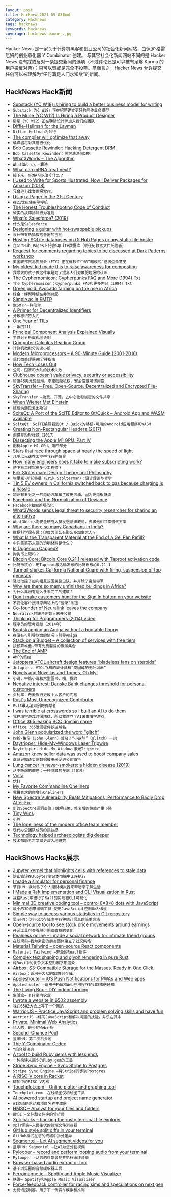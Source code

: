 ```yaml
---
layout: post
title: Hacknews2021-05-03新闻
category: Hacknews
tags: hacknews
keywords: hacknews
coverage: hacknews-banner.jpg
---
```


Hacker News 是一家关于计算机黑客和创业公司的社会化新闻网站，由保罗·格雷厄姆的创业孵化器 Y Combinator 创建。
与其它社会化新闻网站不同的是 Hacker News 没有踩或反对一条提交新闻的选项（不过评论还是可以被有足够 Karma 的用户投反对票）；只可以赞或是完全不投票。简而言之，Hacker News 允许提交任何可以被理解为“任何满足人们求知欲”的新闻。

## HackNews Hack新闻


- [Substack (YC W18) is hiring to build a better business model for writing](https://substack.com/jobs)
- `Substack（YC W18）正在招聘建立更好的写作业务模型`
- [The Muse (YC W12) Is Hiring a Product Designer](https://www.themuse.com/jobs/themuse/product-designer-employer-squad)
- `缪斯（YC W12）正在聘请设计师加入我们的团队`
- [Diffie-Hellman for the Layman](https://borisreitman.medium.com/diffie-hellman-for-the-layman-7df6095011d9)
- `Diffie-Hellman为外行`
- [The compiler will optimize that away](https://blog.royalsloth.eu/posts/the-compiler-will-optimize-that-away/)
- `编译器将对其进行优化`
- [Bob Cassette Rewinder: Hacking Detergent DRM](https://github.com/dekuNukem/bob_cassette_rewinder)
- `Bob Cassette Rewinder：黑客洗涤剂DRM`
- [What3Words – The Algorithm](https://cybergibbons.com/security-2/what3words-the-algorithm/)
- `What3Words –算法`
- [What can mRNA treat next?](https://qz.com/2001718/modernas-founder-says-mrna-can-treat-a-wide-range-of-diseases/)
- `接下来，mRNA可以治疗什么？`
- [I Used to Write for Sports Illustrated. Now I Deliver Packages for Amazon (2018)](https://www.theatlantic.com/ideas/archive/2018/12/what-its-like-to-deliver-packages-for-amazon/578986/)
- `我曾经为体育画报写作。`
- [Using a Pager in the 21st Century](https://dmitryelj.medium.com/howto-using-a-pager-in-the-21st-century-6a57454ecde8)
- `在21世纪使用寻呼机`
- [The Honest Troubleshooting Code of Conduct](http://rachelbythebay.com/w/2021/05/01/code/)
- `诚实的故障排除行为准则`
- [What's Salesforce? (2019)](https://retool.com/blog/salesforce-for-engineers/)
- `什么是Salesforce`
- [Designing a guitar with hot-swappable pickups](https://www.staycaffeinated.com/2021/05/02/designing-a-guitar-with-hot-swappable-pickups)
- `设计带有热插拔拾音器的吉他`
- [Hosting SQLite databases on GitHub Pages or any static file hoster](https://phiresky.github.io/blog/2021/hosting-sqlite-databases-on-github-pages/)
- `在GitHub Pages上托管SQLite数据库（或任何静态文件托管者）`
- [Request for comments regarding topics to be discussed at Dark Patterns workshop](https://www.regulations.gov/document/FTC-2021-0019-0001/comment)
- `美国联邦贸易委员会（FTC）正在就软件中的“暗模式”征求公众意见`
- [My oldest kid made this to raise awareness for composting](https://www.why-compost.org)
- `我最大的孩子做这件事是为了提高人们对堆肥垃圾的认识`
- [The Cyphernomicon: Cypherpunks FAQ and More (1994) Txt](https://nakamotoinstitute.org/static/docs/cyphernomicon.txt)
- `The Cyphernomicon：Cypherpunks FAQ和更多内容（1994）Txt`
- [Green gold: Avocado farming on the rise in Africa](https://www.dw.com/en/green-gold-avocado-farming-on-the-rise-in-africa/a-57390367)
- `绿金：鳄梨种植在非洲兴起`
- [Simple as in SMTP](https://computer.rip/2021-05-01-simple-as-in-smtp.html)
- `像SMTP一样简单`
- [A Primer for Decentralized Identifiers](https://w3c-ccg.github.io/did-primer/)
- `分散标识符入门`
- [One Year of TILs](https://simonwillison.net/2021/May/2/one-year-of-tils/)
- `一年的TIL`
- [Principal Component Analysis Explained Visually](https://setosa.io/ev/principal-component-analysis/)
- `主成分分析直观地说明`
- [Computer Calculus Reading Group](https://compcalc.github.io/)
- `计算机微积分阅读小组`
- [Modern Microprocessors – A 90-Minute Guide (2001-2016)](http://www.lighterra.com/papers/modernmicroprocessors/)
- `现代微处理器90分钟指南`
- [How Tech Loses Out](https://berthub.eu/articles/posts/how-tech-loses-out/)
- `公司，国家和大陆的技术失败`
- [Clubhouse doesn’t value privacy, security or accessibility](https://www.cigionline.org/articles/4-billion-app-doesnt-value-privacy-security-or-accessibility)
- `价值4B美元的应用，不重视隐私权，安全性或可访问性`
- [SkyTransfer – Free, Open-Source, Decentralized and Encrypted File-Sharing](https://skytransfer.hns.siasky.net/#/)
- `SkyTransfer –免费，开源，去中心化和加密的文件共享`
- [When Wiener Met Einstein](https://cantorsparadise.substack.com/p/when-wiener-met-einstein)
- `维也纳遇见爱因斯坦`
- [SciteQt: A Port of the SciTE Editor to Qt/Quick – Android App and WASM available](https://github.com/mneuroth/SciTEQt)
- `SciteQt：SciTE编辑器到Qt / Quick的移植-可用的Android应用程序和WASM`
- [Creating Non-Rectangular Headers (2017)](https://css-tricks.com/creating-non-rectangular-headers/)
- `创建非矩形标题（2017）`
- [Dissecting the Apple M1 GPU, Part IV](https://rosenzweig.io/blog/asahi-gpu-part-4.html)
- `剖析Apple M1 GPU，第四部分`
- [Stars that race through space at nearly the speed of light](https://www.scientificamerican.com/article/stars-that-race-through-space-at-nearly-the-speed-of-light/)
- `几乎以光速在太空中飞行的恒星`
- [How many engineers does it take to make subscripting work?](https://erthalion.info/2021/03/03/subscripting/)
- `使下标工作需要多少工程师？`
- [Erik Stolterman: Design Theory and Philosophy](https://www.designdisciplin.com/erik-stolterman/)
- `埃里克·斯托特曼（Erik Stolterman）：设计理论与哲学`
- [1 in 5 EV owners in California switched back to gas because charging is a hassle](https://www.businessinsider.com/electric-car-owners-switching-gas-charging-a-hassle-study-2021-4)
- `加州有五分之一的电动汽车车主改用汽油，因为充电很麻烦`
- [Facebook and the Normalization of Deviance](https://www.newyorker.com/news/daily-comment/facebook-and-the-normalization-of-deviance)
- `Facebook和偏差规范化`
- [What3Words sends legal threat to security researcher for sharing an alternative](https://techcrunch.com/2021/04/30/what3words-legal-threat-whatfreewords/)
- `What3Words向安全研究人员发送法律威胁，要求他们共享替代方案`
- [Why are there so many Canadians in India?](https://chuttenblog.wordpress.com/2021/04/26/data-science-is-interesting-why-are-there-so-many-canadians-in-india/)
- `数据科学很有趣：印度为什么有那么多加拿大人？`
- [What Is the Transparent Material at the End of a Gel Pen Refill?](https://unsharpen.com/follower-end-of-gel-pen-refill/)
- `中性笔笔芯末端的透明材料是什么？`
- [Is Dogecoin Capped?](https://provscons.com/is-dogecoin-capped/)
- `狗狗币上限吗？`
- [Bitcoin Core: Bitcoin Core 0.21.1 released with Taproot activation code](https://bitcoincore.org/en/2021/05/01/release-0.21.1/)
- `比特币核心：用Taproot激活码发布的比特币核心0.21.1`
- [Turmoil shakes California National Guard with firing, suspension of top generals](https://www.latimes.com/california/story/2021-05-01/california-national-guard-protests-firing-general)
- `骚动动摇了加利福尼亚国民警卫队，并开除了高级将军`
- [Why are there so many unfinished buildings in Africa?](https://www.economist.com/middle-east-and-africa/2021/05/01/why-are-there-so-many-unfinished-buildings-in-africa)
- `为什么非洲有这么多未完工的建筑？`
- [Don't make customers hunt for the Sign In button on your website](https://blog.stunning.co/stop-making-your-paying-customers-hunt-for-the-sign-in-button-on-your-website/)
- `不要让客户搜寻您网站上的“登录”按钮`
- [Co-founder of Neuralink leaves the company](https://www.engadget.com/co-founder-leaves-elon-musk-neuralink-164856798.html)
- `Neuralink的联合创始人离开公司`
- [Thinking for Programmers (2014) video](https://channel9.msdn.com/Events/Build/2014/3-642)
- `程序员的思考视频（2014年）`
- [Bootstrapping an Amiga without a bootable floppy](https://www.rvalles.net/bootstrapping-an-amiga-without-a-bootable-amiga-floppy.html)
- `在没有可引导软盘的情况下引导Amiga`
- [Stack on a Budget – A collection of services with free tiers](https://github.com/255kb/stack-on-a-budget)
- `按预算堆叠–带有免费套餐的服务集合`
- [The End of AMP](https://www.lafoo.com/the-end-of-amp/?twclid=11389086688677404673)
- `AMP的终结`
- [Jetoptera VTOL aircraft design features “bladeless fans on steroids”](https://newatlas.com/aircraft/jetoptera-aircraft-propulsion-system/)
- `Jetoptera VTOL飞机的设计具有“类固醇的无叶风扇”`
- [Novels and Novellas and Tomes, Oh My!](https://countercraft.substack.com/p/novels-and-novellas-and-tomes-oh)
- `小说，中篇小说和大型图书，哦，我的`
- [Negative interest: Danske Bank changes threshold for personal customers](https://danskebank.com/news-and-insights/news-archive/press-releases/2021/pr26042021)
- `负利率：丹麦银行更改个人客户的门槛`
- [Rust's Most Unrecognized Contributor](https://brson.github.io/2021/05/02/rusts-most-unrecognized-contributor)
- `Rust最无法识别的贡献者`
- [I was terrible at crosswords so I built an AI to do them](https://www.bbc.co.uk/news/technology-56934716)
- `我在填字游戏时很糟糕，所以我建立了AI来做填字游戏`
- [Office 365 leaking BCC domain name](https://www.reddit.com/r/Office365/comments/n3qky1/office_365_leaking_bcc_domain_name/)
- `Office 365泄漏密件抄送域名`
- [John Glenn popularized the word “glitch”](https://www.airspacemag.com/airspacemag/just-right-word-180973113/)
- `约翰·格伦（John Glenn）普及了“小故障”（glitch）一词`
- [Daytripper: Hide-My-Windows Laser Tripwire](https://github.com/dekuNukem/daytripper)
- `Daytripper：Hide-My-Windows激光Tripwire`
- [Amazon knew seller data was used to boost company sales](https://www.politico.eu/article/amazon-seller-data-company-sales/)
- `亚马逊知道卖家数据被用来促进公司销售`
- [Lung cancer in never-smokers: a hidden disease (2019)](https://journals.sagepub.com/doi/full/10.1177/0141076819843654)
- `从不吸烟的肺癌：一种隐藏的疾病（2019）`
- [Volta](https://volta.sh/)
- `伏打`
- [My Favorite Commandline Oneliners](https://muhammadraza.me/2021/Oneliners/)
- `我最喜欢的命令行Oneliners`
- [New Spectre Vulnerability Beats Mitigations, Performance to Badly Drop After Fix](https://www.techpowerup.com/281718/new-spectre-vulnerability-version-beats-all-mitigations-performance-to-badly-degrade-after-the-fix)
- `新的Spectre漏洞击败了缓解措施，修复后的性能严重下降`
- [Tiny Wins](https://joelcalifa.com/blog/tiny-wins/)
- `小胜`
- [The loneliness of the modern office team member](https://www.ft.com/content/9757f609-7c87-414a-8270-14fc7474dce8)
- `现代办公团队成员的孤独感`
- [Technology helped archaeologists dig deeper](https://www.technologyreview.com/2021/04/28/1022982/data-archaeology-ancient-city-grid-burial-site/)
- `技术帮助考古学家更深入地研究`


## HackShows Hacks展示

- [ Jupyter kernel that highlights cells with references to stale data](https://nbsafety.org)
- `防止错误在Jupyter笔记本电脑中无序执行`
- [ I made a simulator for personal finance](https://projectifi.io/)
- `节目HN：我制作了个人理财模拟器来帮助您了解生活`
- [ I Made a Raft Implementation and CLI Visualization in Rust](https://github.com/andreev-io/Raft)
- `我在Rust中进行了Raft的实现和CLI可视化`
- [ Minimal 3D creative coding tool – control 8×8×8 dots with JavaScript](https://doersino.github.io/tixyz/)
- `最小的3D创意编码工具–使用JavaScript控制8×8×8点`
- [ Simple way to access various statistics in Git repository](https://github.com/arzzen/git-quick-stats)
- `显示HN：访问Git存储库中各种统计信息的简单方法`
- [ Open-source tool to see stock price movements around earnings](https://benkaiser.github.io/earnings)
- `开源工具可查看股价围绕收益的变化`
- [ Realness online – I made a social network for intimate friend groups](https://github.com/realness-online/web)
- `在线现实–我为亲密的朋友团体建立了社交网络`
- [ Material Tailwind – open-source React components](https://material-tailwind.com/)
- `Material Tailwind –开源的React组件`
- [ Complex text shaping and glyph rendering in pure Rust](https://github.com/dfrg/swash)
- `纯Rust中的复杂文本整形和字形渲染`
- [ Airbox: S3-Compatible Storage for the Masses. Ready in One Click.](https://www.airbox.ai/blog/s3-compatible-storage-in-one-click/)
- `Airbox：适用于大众的S3兼容存储。`
- [ Appleshouter – iOS Push Notifications for PWAs and Web apps](https://github.com/kosmigramma/appleshouter)
- `Appleshouter –适用于PWA和Web应用程序的iOS推送通知`
- [ The Living Box – DIY indoor farming](https://thelivingbx.medium.com/the-living-box-d2e758608750)
- `生活盒– DIY室内农业`
- [ I wrote a website in 6502 assembly](https://www.mdw.la/mdwos/)
- `我在6502大会上写了一个网站`
- [ WarriorJS – Practice JavaScript and problem solving skills and have fun](https://github.com/olistic/warriorjs)
- `WarriorJS –练习JavaScript和解决问题的技能，并乐在其中`
- [ Private, Minimal Web Analytics](https://github.com/christian-fei/minimal-analytics)
- `私人的，最少的Web分析`
- [ Second-Chance Pool](https://news.ycombinator.com/pool)
- `显示HN：第二次机会池`
- [ The Y Combinator Codex](https://phoe.github.io/codex.html)
- `Y组合器法典`
- [ A tool to build Ruby gems with less ends](https://github.com/ch1c0t/bgem)
- `一种构建末端少的Ruby gem的工具`
- [ Stripe Sync Engine – Sync Stripe to Postgres](https://github.com/supabase/stripe-sync-engine)
- `Stripe Sync Engine –将Stripe同步到Postgres`
- [ A RISC-V core in Racket](http://guillaume.baierouge.fr/2021/04/23/simulating-digital-circuits-in-racket/a-risc-v-core-in-racket/index.html)
- `球拍中的RISC-V内核`
- [ Touchplot.com – Online plotter and graphing tool](https://touchplot.com)
- `Touchplot.com –在线绘图仪和绘图工具`
- [ AI powered startup and project name generator](https://namebatao.com/)
- `AI驱动的启动和项目名称生成器`
- [ HMSC – Analyst for your files and folders](https://github.com/Abdullah-V/HMSC)
- `HMSC –文件和文件夹的分析师`
- [ Xplr hacks – hacking the rusty terminal file explorer](https://github.com/sayanarijit/xplr/wiki/Hacks)
- `Xplr黑客–入侵生锈的终端文件浏览器`
- [ GitHub style split diffs in your terminal](https://github.com/banga/git-split-diffs)
- `GitHub样式在您的终端中拆分差异`
- [ Segmentel – Let AI segment videos for you](http://www.segmentel.com)
- `显示HN：Segmentel –让AI为您分割视频`
- [ Pylooper – record and perform looping audio from your terminal](https://github.com/qpwo/pylooper)
- `Pylooper –从您的终端录制并执行循环音频`
- [ Browser-based audio extractor tool](https://mastershot.app/tools/audio-extractor)
- `基于浏览器的音频提取器工具`
- [ Ferromagnetic – Spotify and Apple Music Visualizer](https://apps.apple.com/us/app/ferromagnetic/id1546537151)
- `铁磁– Spotify和Apple Music Visualizer`
- [ Force-feedback controller for racing sims and speculations on next gen](https://www.3am.engineering/works/controller-feedback/)
- `力反馈控制器，用于下一代赛车模拟和推测`

